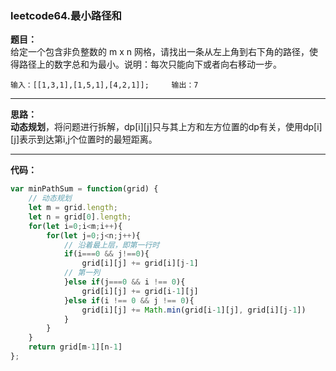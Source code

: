 ### leetcode64.最小路径和

**题目：**  
给定一个包含非负整数的 m x n 网格，请找出一条从左上角到右下角的路径，使得路径上的数字总和为最小。说明：每次只能向下或者向右移动一步。  

`输入：[[1,3,1],[1,5,1],[4,2,1]];    
输出：7`

---
**思路：**   
    **动态规划**，将问题进行拆解，dp[i][j]只与其上方和左方位置的dp有关，使用dp[i][j]表示到达第i,j个位置时的最短距离。  

---
**代码：**  
```javascript
var minPathSum = function(grid) {
    // 动态规划
    let m = grid.length;
    let n = grid[0].length;
    for(let i=0;i<m;i++){
        for(let j=0;j<n;j++){
            // 沿着最上层，即第一行时
            if(i===0 && j!==0){
                grid[i][j] += grid[i][j-1]
            // 第一列
            }else if(j===0 && i !== 0){
                grid[i][j] += grid[i-1][j]
            }else if(i !== 0 && j !== 0){
                grid[i][j] += Math.min(grid[i-1][j], grid[i][j-1])
            }
        }
    }
    return grid[m-1][n-1]
};